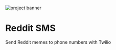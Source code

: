 ![project banner](https://project-banner.phamn23.repl.co/?title=Reddit%20SMS&description=Send%20Reddit%20memes%20to%20phone%20numbers%20with%20Twilio)

# Reddit SMS
Send Reddit memes to phone numbers with Twilio